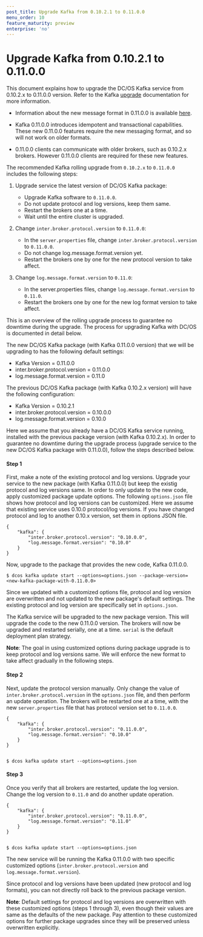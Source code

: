 ```yaml
---
post_title: Upgrade Kafka from 0.10.2.1 to 0.11.0.0
menu_order: 10
feature_maturity: preview
enterprise: 'no'
---
```


# Upgrade Kafka from 0.10.2.1 to 0.11.0.0


This document explains how to upgrade the DC/OS Kafka service from 0.10.2.x to 0.11.0.0 version. Refer to the Kafka [upgrade](https://kafka.apache.org/documentation/#upgrade) documentation for more information.

- Information about the new message format in 0.11.0.0 is available [here](https://kafka.apache.org/documentation/#upgrade_11_message_format).

- Kafka 0.11.0.0 introduces idempotent and transactional capabilities. These new 0.11.0.0 features require the new messaging format, and so will not work on older formats. 

- 0.11.0.0 clients can communicate with older brokers, such as 0.10.2.x brokers. However 0.11.0.0 clients are required for these new features. 

The recommended Kafka rolling upgrade from `0.10.2.x` to `0.11.0.0` includes the following steps:
1. Upgrade service the latest version of DC/OS Kafka package:
   * Upgrade Kafka software to `0.11.0.0`.
   * Do not update protocol and log versions, keep them same.
   * Restart the brokers one at a time.    
   * Wait until the entire cluster is upgraded.

2. Change `inter.broker.protocol.version` to `0.11.0.0`:
   * In the `server.properties` file, change `inter.broker.protocol.version` to `0.11.0.0`.
   * Do not change log.message.format.version yet.
   * Restart the brokers one by one for the new protocol version to take affect.

3. Change `log.message.format.version` to `0.11.0`:
   * In the server.properties files, change `log.message.format.version` to `0.11.0`.
   * Restart the brokers one by one for the new log format version to take affect.

This is an overview of the rolling upgrade process to guarantee no downtime during the upgrade. The process for upgrading Kafka with DC/OS is documented in detail below.


The new DC/OS Kafka package (with Kafka 0.11.0.0 version) that we will be upgrading to has the following default settings:

* Kafka Version = 0.11.0.0
* inter.broker.protocol.version = 0.11.0.0
* log.message.format.version = 0.11.0

The previous DC/OS Kafka package (with Kafka 0.10.2.x version) will have the following configuration:

* Kafka Version = 0.10.2.1
* inter.broker.protocol.version = 0.10.0.0
* log.message.format.version = 0.10.0


Here we assume that you already have a DC/OS Kafka service running, installed with the previous package version (with Kafka 0.10.2.x).  In order to guarantee no downtime during the upgrade process (upgrade service to the new DC/OS Kafka package with 0.11.0.0), follow the steps described below.  

#### Step 1

First, make a note of the existing protocol and log versions. Upgrade your service to the new package (with Kafka 0.11.0.0) but keep the existig protocol and log versions same. In order to only update to the new code, apply customized package update options. The following `options.json` file shows how protocol and log versions can be customized. Here we assume that existing service uses 0.10.0 protocol/log versions. If you have changed protocol and log to another 0.10.x version, set them in options JSON file.
   
    {
        "kafka": {
            "inter.broker.protocol.version": "0.10.0.0",
            "log.message.format.version": "0.10.0"
        }
    }

Now, upgrade to the package that provides the new code, Kafka 0.11.0.0. 

    $ dcos kafka update start --options=options.json --package-version=<new-kafka-package-with-0.11.0.0>

Since we updated with a customized options file, protocol and log version are overwritten and not updated to the new package's default settings. The existing protocol and log version are specifically set in `options.json`. 

The Kafka service will be upgraded to the new package version. This will upgrade the code to the new 0.11.0.0 version. The brokers will now be upgraded and restarted serially, one at a time. `serial` is the default deployment plan strategy.

**Note**: The goal in using customized options during package upgrade is to keep protocol and log versions same. We will enforce the new format to take affect gradually in the following steps.


#### Step 2

Next, update the protocol version manually. Only change the value of `inter.broker.protocol.version` in the `options.json` file, and then perform an update operation. The brokers will be restarted one at a time, with the new `server.properties` file that has protocol version set to `0.11.0.0`. 
    
    {
        "kafka": {
            "inter.broker.protocol.version": "0.11.0.0",
            "log.message.format.version": "0.10.0"
        }
    }
    
   
    $ dcos kafka update start --options=options.json 
    
#### Step 3    
    
Once you verify that all brokers are restarted, update the log version. Change the log version to `0.11.0` and do another update operation. 
   
    {
        "kafka": {
            "inter.broker.protocol.version": "0.11.0.0",
            "log.message.format.version": "0.11.0"
        }
    }
    
   
    $ dcos kafka update start --options=options.json
    
    
The new service will be running the Kafka 0.11.0.0 with two specific customized options (`inter.broker.protocol.version` and `log.message.format.version`). 

Since protocol and log versions have been updated (new protocol and log formats), you can not directly roll back to the previous package version.

**Note**: Default settings for protocol and log versions are overwritten with these customized options (steps 1 through 3), even though  their values are same as the defaults of the new package. Pay attention to these customized options for further package upgrades since they will be preserved unless overwritten explicitly.

    
    
